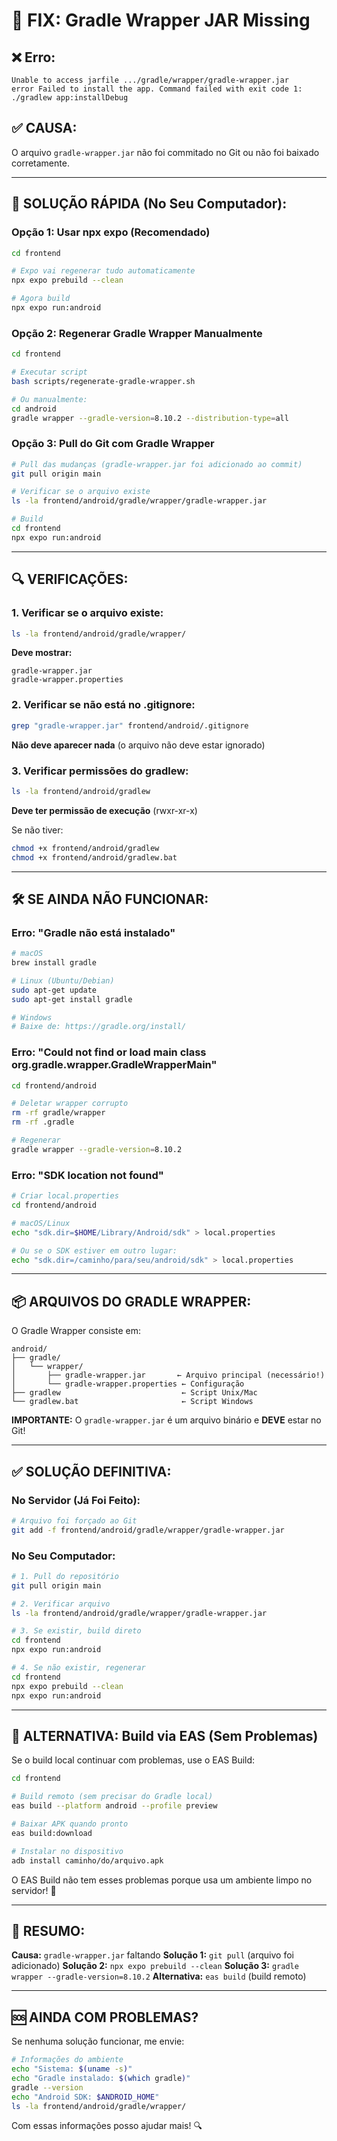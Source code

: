 # 🔧 FIX: Gradle Wrapper JAR Missing

## ❌ Erro:
```
Unable to access jarfile .../gradle/wrapper/gradle-wrapper.jar
error Failed to install the app. Command failed with exit code 1: ./gradlew app:installDebug
```

## ✅ CAUSA:
O arquivo `gradle-wrapper.jar` não foi commitado no Git ou não foi baixado corretamente.

---

## 🚀 SOLUÇÃO RÁPIDA (No Seu Computador):

### Opção 1: Usar npx expo (Recomendado)
```bash
cd frontend

# Expo vai regenerar tudo automaticamente
npx expo prebuild --clean

# Agora build
npx expo run:android
```

### Opção 2: Regenerar Gradle Wrapper Manualmente
```bash
cd frontend

# Executar script
bash scripts/regenerate-gradle-wrapper.sh

# Ou manualmente:
cd android
gradle wrapper --gradle-version=8.10.2 --distribution-type=all
```

### Opção 3: Pull do Git com Gradle Wrapper
```bash
# Pull das mudanças (gradle-wrapper.jar foi adicionado ao commit)
git pull origin main

# Verificar se o arquivo existe
ls -la frontend/android/gradle/wrapper/gradle-wrapper.jar

# Build
cd frontend
npx expo run:android
```

---

## 🔍 VERIFICAÇÕES:

### 1. Verificar se o arquivo existe:
```bash
ls -la frontend/android/gradle/wrapper/
```

**Deve mostrar:**
```
gradle-wrapper.jar
gradle-wrapper.properties
```

### 2. Verificar se não está no .gitignore:
```bash
grep "gradle-wrapper.jar" frontend/android/.gitignore
```

**Não deve aparecer nada** (o arquivo não deve estar ignorado)

### 3. Verificar permissões do gradlew:
```bash
ls -la frontend/android/gradlew
```

**Deve ter permissão de execução** (rwxr-xr-x)

Se não tiver:
```bash
chmod +x frontend/android/gradlew
chmod +x frontend/android/gradlew.bat
```

---

## 🛠️ SE AINDA NÃO FUNCIONAR:

### Erro: "Gradle não está instalado"
```bash
# macOS
brew install gradle

# Linux (Ubuntu/Debian)
sudo apt-get update
sudo apt-get install gradle

# Windows
# Baixe de: https://gradle.org/install/
```

### Erro: "Could not find or load main class org.gradle.wrapper.GradleWrapperMain"
```bash
cd frontend/android

# Deletar wrapper corrupto
rm -rf gradle/wrapper
rm -rf .gradle

# Regenerar
gradle wrapper --gradle-version=8.10.2
```

### Erro: "SDK location not found"
```bash
# Criar local.properties
cd frontend/android

# macOS/Linux
echo "sdk.dir=$HOME/Library/Android/sdk" > local.properties

# Ou se o SDK estiver em outro lugar:
echo "sdk.dir=/caminho/para/seu/android/sdk" > local.properties
```

---

## 📦 ARQUIVOS DO GRADLE WRAPPER:

O Gradle Wrapper consiste em:

```
android/
├── gradle/
│   └── wrapper/
│       ├── gradle-wrapper.jar       ← Arquivo principal (necessário!)
│       └── gradle-wrapper.properties ← Configuração
├── gradlew                           ← Script Unix/Mac
└── gradlew.bat                       ← Script Windows
```

**IMPORTANTE:** O `gradle-wrapper.jar` é um arquivo binário e **DEVE** estar no Git!

---

## ✅ SOLUÇÃO DEFINITIVA:

### No Servidor (Já Foi Feito):
```bash
# Arquivo foi forçado ao Git
git add -f frontend/android/gradle/wrapper/gradle-wrapper.jar
```

### No Seu Computador:
```bash
# 1. Pull do repositório
git pull origin main

# 2. Verificar arquivo
ls -la frontend/android/gradle/wrapper/gradle-wrapper.jar

# 3. Se existir, build direto
cd frontend
npx expo run:android

# 4. Se não existir, regenerar
cd frontend
npx expo prebuild --clean
npx expo run:android
```

---

## 🎯 ALTERNATIVA: Build via EAS (Sem Problemas)

Se o build local continuar com problemas, use o EAS Build:

```bash
cd frontend

# Build remoto (sem precisar do Gradle local)
eas build --platform android --profile preview

# Baixar APK quando pronto
eas build:download

# Instalar no dispositivo
adb install caminho/do/arquivo.apk
```

O EAS Build não tem esses problemas porque usa um ambiente limpo no servidor! 🚀

---

## 📝 RESUMO:

**Causa:** `gradle-wrapper.jar` faltando
**Solução 1:** `git pull` (arquivo foi adicionado)
**Solução 2:** `npx expo prebuild --clean`
**Solução 3:** `gradle wrapper --gradle-version=8.10.2`
**Alternativa:** `eas build` (build remoto)

---

## 🆘 AINDA COM PROBLEMAS?

Se nenhuma solução funcionar, me envie:

```bash
# Informações do ambiente
echo "Sistema: $(uname -s)"
echo "Gradle instalado: $(which gradle)"
gradle --version
echo "Android SDK: $ANDROID_HOME"
ls -la frontend/android/gradle/wrapper/
```

Com essas informações posso ajudar mais! 🔍
